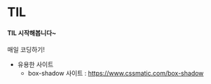 # TIL


#### TIL 시작해봅니다~
 
 매일 코딩하기!

-   유용한 사이트 
    -    box-shadow 사이트 :
https://www.cssmatic.com/box-shadow